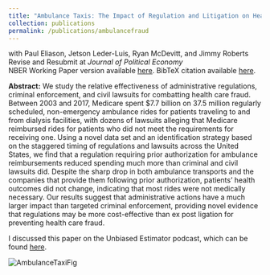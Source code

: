 ```yaml
---
title: "Ambulance Taxis: The Impact of Regulation and Litigation on Health Care Fraud"
collection: publications
permalink: /publications/ambulancefraud
---
```

with Paul Eliason, Jetson Leder-Luis, Ryan McDevitt, and Jimmy Roberts<br>
Revise and Resubmit at _Journal of Political Economy_<br>
NBER Working Paper version available [here](https://rileyleague.github.io/files/w29491.pdf). BibTeX citation available [here](https://rileyleague.github.io/bibfiles/eliason2021ambulance.md).

**Abstract:** We study the relative effectiveness of administrative regulations, criminal enforcement, and civil lawsuits for combatting health care fraud. Between 2003 and 2017, Medicare spent $7.7 billion on 37.5 million regularly scheduled, non-emergency ambulance rides for patients traveling to and from dialysis facilities, with dozens of lawsuits alleging that Medicare reimbursed rides for patients who did not meet the requirements for receiving one. Using a novel data set and an identification strategy based on the staggered timing of regulations and lawsuits across the United States, we find that a regulation requiring prior authorization for ambulance reimbursements reduced spending much more than criminal and civil lawsuits did. Despite the sharp drop in both ambulance transports and the companies that provide them following prior authorization,
patients’ health outcomes did not change, indicating that most rides were not medically necessary. Our results suggest that administrative actions have a much larger impact than targeted criminal enforcement, providing novel evidence that regulations may be more cost-effective than ex post ligation for preventing health care fraud.

I discussed this paper on the Unbiased Estimator podcast, which can be found [here](https://sites.duke.edu/medecon/s1e3-can-prior-authorization-stop-ambulance-taxis-riley-league/).

![AmbulanceTaxiFig](https://rileyleague.github.io/images/three_lines_arrow.png)
